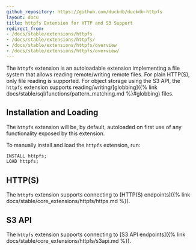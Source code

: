```yaml
---
github_repository: https://github.com/duckdb/duckdb-httpfs
layout: docu
title: httpfs Extension for HTTP and S3 Support
redirect_from:
- /docs/stable/extensions/httpfs
- /docs/stable/extensions/httpfs/
- /docs/stable/extensions/httpfs/overview
- /docs/stable/extensions/httpfs/overview/
---
```


The `httpfs` extension is an autoloadable extension implementing a file system that allows reading remote/writing remote files.
For plain HTTP(S), only file reading is supported. For object storage using the S3 API, the `httpfs` extension supports reading/writing/[globbing]({% link docs/stable/sql/functions/pattern_matching.md %}#globbing) files.

## Installation and Loading

The `httpfs` extension will be, by default, autoloaded on first use of any functionality exposed by this extension.

To manually install and load the `httpfs` extension, run:

```sql
INSTALL httpfs;
LOAD httpfs;
```

## HTTP(S)

The `httpfs` extension supports connecting to [HTTP(S) endpoints]({% link docs/stable/core_extensions/httpfs/https.md %}).

## S3 API

The `httpfs` extension supports connecting to [S3 API endpoints]({% link docs/stable/core_extensions/httpfs/s3api.md %}).
